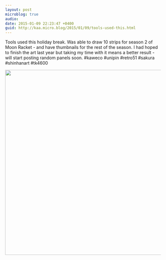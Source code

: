 ```yaml
---
layout: post
microblog: true
audio: 
date: 2015-01-09 22:23:47 +0400
guid: http://kaa.micro.blog/2015/01/09/tools-used-this.html
---
```

Tools used this holiday break. Was able to draw 10 strips for season 2 of Moon Racket - and have thumbnails for the rest of the season. I had hoped to finish the art last year but taking my time with it means a better result - will start posting random panels soon. #kaweco #unipin #retro51 #sakura #shinhanart #tk4600

<img src="https://www.kaa.bz/uploads/2018/f93440ae88.jpg" width="600" height="600" />
